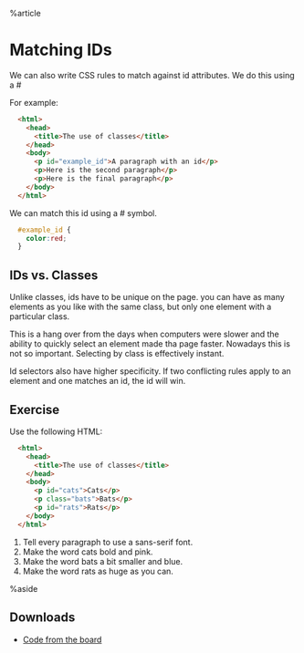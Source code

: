 %article



# Matching IDs

We can also write CSS rules to match against id attributes. We do this using a #

For example:

```html
  <html>
    <head>
      <title>The use of classes</title>
    </head>
    <body>
      <p id="example_id">A paragraph with an id</p>
      <p>Here is the second paragraph</p>
      <p>Here is the final paragraph</p>
    </body>
  </html>
```






We can match this id using a # symbol.

```css
  #example_id {
    color:red;
  }
```




## IDs vs. Classes

Unlike classes, ids have to be unique on the page. you can have as many elements as you like with the same class, but only one element with a particular class.

This is a hang over from the days when computers were slower and the ability to quickly select an element made tha page faster. Nowadays this is not so important. Selecting by class is effectively instant.

Id selectors also have higher specificity. If two conflicting rules apply to an element and one matches an id, the id will win.

## Exercise

Use the following HTML:


```html
  <html>
    <head>
      <title>The use of classes</title>
    </head>
    <body>
      <p id="cats">Cats</p>
      <p class="bats">Bats</p>
      <p id="rats">Rats</p>
    </body>
  </html>
```





1. Tell every paragraph to use a sans-serif font.
2. Make the word cats bold and pink.
3. Make the word bats a bit smaller and blue.
4. Make the word rats as huge as you can.

%aside

## Downloads

* [Code from the board](https://www.dropbox.com/sh/ghehk66txbnhaiz/AAABZ-mBx3cVTLq5o_qmvsnqa?dl=1)
